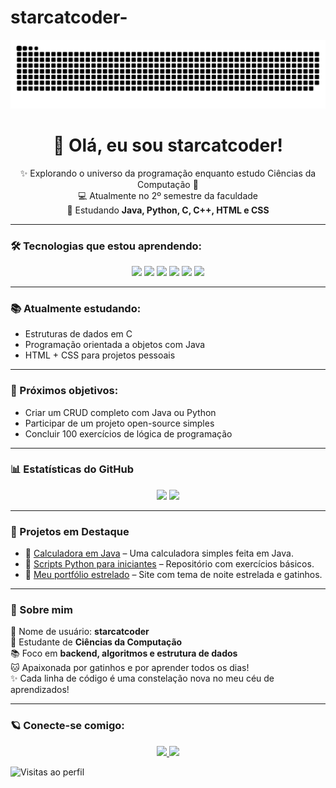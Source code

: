 # starcatcoder-
<!-- Banner Estrelado -->
<p align="center">
  <img src="https://raw.githubusercontent.com/Platane/snk/output/github-contribution-grid-snake-dark.svg" alt="snake animation" />
</p>

<h1 align="center">🌠 Olá, eu sou <strong>starcatcoder</strong>!</h1>

<p align="center">
  ✨ Explorando o universo da programação enquanto estudo Ciências da Computação 🌌<br>
  💻 Atualmente no 2º semestre da faculdade<br>
  🚀 Estudando <strong>Java, Python, C, C++, HTML e CSS</strong>
</p>

---

### 🛠️ Tecnologias que estou aprendendo:

<div align="center">
  <img src="https://cdn.jsdelivr.net/gh/devicons/devicon/icons/java/java-original.svg" height="40"/>
  <img src="https://cdn.jsdelivr.net/gh/devicons/devicon/icons/python/python-original.svg" height="40"/>
  <img src="https://cdn.jsdelivr.net/gh/devicons/devicon/icons/c/c-original.svg" height="40"/>
  <img src="https://cdn.jsdelivr.net/gh/devicons/devicon/icons/cplusplus/cplusplus-original.svg" height="40"/>
  <img src="https://cdn.jsdelivr.net/gh/devicons/devicon/icons/html5/html5-original.svg" height="40"/>
  <img src="https://cdn.jsdelivr.net/gh/devicons/devicon/icons/css3/css3-original.svg" height="40"/>
</div>

---

### 📚 Atualmente estudando:

- Estruturas de dados em C
- Programação orientada a objetos com Java
- HTML + CSS para projetos pessoais

---

### 🎯 Próximos objetivos:

- Criar um CRUD completo com Java ou Python
- Participar de um projeto open-source simples
- Concluir 100 exercícios de lógica de programação

---

### 📊 Estatísticas do GitHub

<p align="center">
  <img height="180em" src="https://github-readme-stats.vercel.app/api?username=starcatcoder&show_icons=true&theme=tokyonight&hide_border=true&bg_color=0d1117&title_color=ff66c4&icon_color=00ffe0"/>
  <img height="180em" src="https://github-readme-stats.vercel.app/api/top-langs/?username=starcatcoder&layout=compact&theme=tokyonight&hide_border=true&bg_color=0d1117&title_color=ff66c4&icon_color=00ffe0"/>
</p>

---

### 🧪 Projetos em Destaque

- 🔭 [Calculadora em Java](https://github.com/starcatcoder/calculadora-java) – Uma calculadora simples feita em Java.
- 🐍 [Scripts Python para iniciantes](https://github.com/starcatcoder/python-iniciante) – Repositório com exercícios básicos.
- 🌌 [Meu portfólio estrelado](https://starcatcoder.github.io) – Site com tema de noite estrelada e gatinhos.

---

### 🌌 Sobre mim

🌙 Nome de usuário: **starcatcoder**  
🌟 Estudante de **Ciências da Computação**  
📚 Foco em **backend, algoritmos e estrutura de dados**  
🐱 Apaixonada por gatinhos e por aprender todos os dias!  
✨ Cada linha de código é uma constelação nova no meu céu de aprendizados!

---

### 🪐 Conecte-se comigo:

<p align="center">
  <a href="https://linkedin.com/in/seulinkedin" target="_blank">
    <img src="https://img.shields.io/badge/LinkedIn-0077B5?style=for-the-badge&logo=linkedin&logoColor=white"/>
  </a>
  <a href="mailto:seuemail@email.com">
    <img src="https://img.shields.io/badge/Email-D14836?style=for-the-badge&logo=gmail&logoColor=white"/>
  </a>
</p>

![Visitas ao perfil](https://komarev.com/ghpvc/?username=starcatcoder&color=ff66c4)
